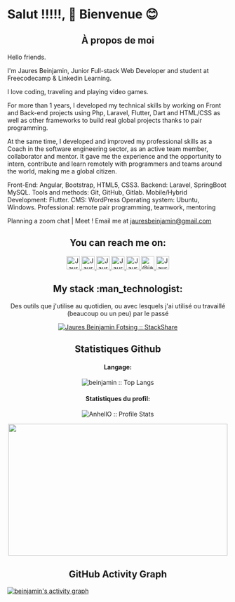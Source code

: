 # Salut !!!!!, 👋 Bienvenue 😊

<h2 align="center">À propos de moi</h2>

Hello friends.

I'm Jaures Beinjamin, Junior Full-stack Web Developer and student at Freecodecamp & Linkedin Learning.

I love coding, traveling and playing video games.

For more than 1 years, I developed my technical skills by working on Front and Back-end projects using Php, Laravel, Flutter, Dart and HTML/CSS as well as other frameworks to build real global projects thanks to pair programming.

At the same time, I developed and improved my professional skills as a Coach in the software engineering sector, as an active team member, collaborator and mentor. It gave me the experience and the opportunity to intern, contribute and learn remotely with programmers and teams around the world, making me a global citizen.

Front-End: Angular, Bootstrap, HTML5, CSS3.
Backend: Laravel, SpringBoot MySQL.
Tools and methods: Git, GitHub, Gitlab.
Mobile/Hybrid Development: Flutter.
CMS: WordPress
Operating system: Ubuntu, Windows.
Professional: remote pair programming, teamwork, mentoring



Planning a zoom chat | Meet ! Email me at jauresbeinjamin@gmail.com



<h2 align="center">You can reach me on: </h2>

<p align="center">

  <a href="https://www.linkedin.com/in/jaures-beinjamin-fotsing-297069211/">
    <img src="https://www.vectorlogo.zone/logos/linkedin/linkedin-icon.svg" alt="Jaures Beinjamin Fotsing LinkedIn Profile" height="30" width="30">
  </a>

  <a href="https://stackoverflow.com/users/16539954/jaures-beinjamin-fotsing">
    <img src="https://www.vectorlogo.zone/logos/stackoverflow/stackoverflow-icon.svg" alt="Jaures Beinjamin Fotsing Stack Overflow Profile" height="30" width="30">
  </a>

  <a href="https://meta.stackexchange.com/users/1101231/jaures-beinjamin-fotsing">
    <img src="https://www.vectorlogo.zone/logos/stackexchange/stackexchange-icon.svg" alt="Jaures Beinjamin Fotsing Stack Exchange Profile" height="30" width="30">
  </a>

  <a href="https://www.hackerrank.com/jauresbeinjamin?hr_r=1">
    <img src="https://cdn.worldvectorlogo.com/logos/hackerrank.svg" alt="Jaures Beinjamin Fotsing Hackerrank Profile" height="30" width="30">
  </a>
  
  <a href="https://leetcode.com/beinjamin/">
    <img src="https://upload.wikimedia.org/wikipedia/commons/1/19/LeetCode_logo_black.png" alt="Jaures Beinjamin Fotsing Leetcode Profile" height="30" width="30">
  </a>
  
  <a href="https://medium.com/@jauresbeinjamin">
    <img src="https://www.vectorlogo.zone/logos/medium/medium-tile.svg" alt="@jauresbeinjamin Medium Profile" height="30" width="30">
  </a>
  
  <a href="https://twitter.com/Jaures_2020">
    <img src="https://cdn.worldvectorlogo.com/logos/twitter-6.svg" alt="Jaures Beinjamin Fotsing Twitter Profile" height="30" width="30">
  </a>
</p>

<h2 align="center">My stack :man_technologist:</h2>

<p align="center">Des outils que j'utilise au quotidien, ou avec lesquels j'ai utilisé ou travaillé (beaucoup ou un peu) par le passé</p>
<p align="center">
  <a href="https://stackshare.io/beinjamin/my-stack">
    <img src="http://img.shields.io/badge/tech-stack-0690fa.svg?style=flat" alt="Jaures Beinjamin Fotsing :: StackShare" />
  </a>
</p>

<h2 align="center">Statistiques Github </h2>

<h4 align="center">Langage:</h4>

<p align="center"><img src="https://github-readme-stats.vercel.app/api/top-langs/?username=beinjamin&count_private=true&langs_count=10&theme=tokyonight&layout=compact&hide=html,css" alt="beinjamin :: Top Langs" /></p>

<h4 align="center">Statistiques du profil: </h4>

<p align="center"><img src="https://github-readme-stats.vercel.app/api?username=beinjamin&show_icons=true&theme=synthwave&count_private=true" alt="AnhellO :: Profile Stats" /></p>

<p align="center"><img src="https://tenor.com/view/silicon-valley-gif-5518465.gif" alt="" height="300" width="500"></p>


<h2 align="center">GitHub Activity Graph</h2>
<!-- https://github.com/beinjamin/github-readme-activity-graph -->

<a href="https://github.com/Beinjamin"><img alt="beinjamin's activity graph" src="https://activity-graph.herokuapp.com/graph?username=Beinjamin&bg_color=000000&color=ffffff&line=a51d2d&point=33d17a&area=true&hide_border=true" /></a>



<br />


